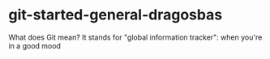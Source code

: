 # git-started-general-dragosbas
What does Git mean? It stands for "global information tracker": when you're in a good mood
